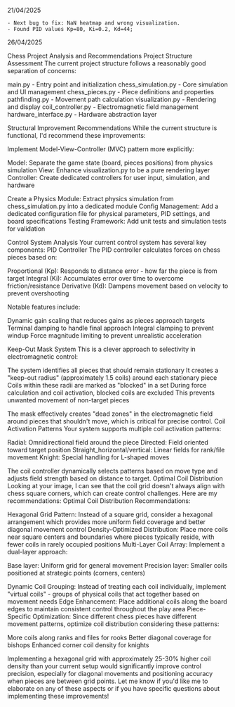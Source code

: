 21/04/2025

    - Next bug to fix: NaN heatmap and wrong visualization.
    - Found PID values Kp=80, Ki=0.2, Kd=44;

26/04/2025

Chess Project Analysis and Recommendations
Project Structure Assessment
The current project structure follows a reasonably good separation of concerns:

main.py - Entry point and initialization
chess_simulation.py - Core simulation and UI management
chess_pieces.py - Piece definitions and properties
pathfinding.py - Movement path calculation
visualization.py - Rendering and display
coil_controller.py - Electromagnetic field management
hardware_interface.py - Hardware abstraction layer

Structural Improvement Recommendations
While the current structure is functional, I'd recommend these improvements:

Implement Model-View-Controller (MVC) pattern more explicitly:

Model: Separate the game state (board, pieces positions) from physics simulation
View: Enhance visualization.py to be a pure rendering layer
Controller: Create dedicated controllers for user input, simulation, and hardware


Create a Physics Module: Extract physics simulation from chess_simulation.py into a dedicated module
Config Management: Add a dedicated configuration file for physical parameters, PID settings, and board specifications
Testing Framework: Add unit tests and simulation tests for validation

Control System Analysis
Your current control system has several key components:
PID Controller
The PID controller calculates forces on chess pieces based on:

Proportional (Kp): Responds to distance error - how far the piece is from target
Integral (Ki): Accumulates error over time to overcome friction/resistance
Derivative (Kd): Dampens movement based on velocity to prevent overshooting

Notable features include:

Dynamic gain scaling that reduces gains as pieces approach targets
Terminal damping to handle final approach
Integral clamping to prevent windup
Force magnitude limiting to prevent unrealistic acceleration

Keep-Out Mask System
This is a clever approach to selectivity in electromagnetic control:

The system identifies all pieces that should remain stationary
It creates a "keep-out radius" (approximately 1.5 coils) around each stationary piece
Coils within these radii are marked as "blocked" in a set
During force calculation and coil activation, blocked coils are excluded
This prevents unwanted movement of non-target pieces

The mask effectively creates "dead zones" in the electromagnetic field around pieces that shouldn't move, which is critical for precise control.
Coil Activation Patterns
Your system supports multiple coil activation patterns:

Radial: Omnidirectional field around the piece
Directed: Field oriented toward target position
Straight_horizontal/vertical: Linear fields for rank/file movement
Knight: Special handling for L-shaped moves

The coil controller dynamically selects patterns based on move type and adjusts field strength based on distance to target.
Optimal Coil Distribution
Looking at your image, I can see that the coil grid doesn't always align with chess square corners, which can create control challenges. Here are my recommendations:
Optimal Coil Distribution Recommendations:

Hexagonal Grid Pattern: Instead of a square grid, consider a hexagonal arrangement which provides more uniform field coverage and better diagonal movement control
Density-Optimized Distribution: Place more coils near square centers and boundaries where pieces typically reside, with fewer coils in rarely occupied positions
Multi-Layer Coil Array: Implement a dual-layer approach:

Base layer: Uniform grid for general movement
Precision layer: Smaller coils positioned at strategic points (corners, centers)


Dynamic Coil Grouping: Instead of treating each coil individually, implement "virtual coils" - groups of physical coils that act together based on movement needs
Edge Enhancement: Place additional coils along the board edges to maintain consistent control throughout the play area
Piece-Specific Optimization: Since different chess pieces have different movement patterns, optimize coil distribution considering these patterns:

More coils along ranks and files for rooks
Better diagonal coverage for bishops
Enhanced corner coil density for knights



Implementing a hexagonal grid with approximately 25-30% higher coil density than your current setup would significantly improve control precision, especially for diagonal movements and positioning accuracy when pieces are between grid points.
Let me know if you'd like me to elaborate on any of these aspects or if you have specific questions about implementing these improvements!